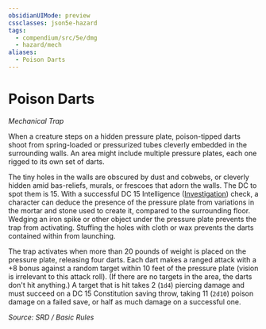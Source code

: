 ```yaml
---
obsidianUIMode: preview
cssclasses: json5e-hazard
tags:
  - compendium/src/5e/dmg
  - hazard/mech
aliases:
  - Poison Darts
---
```

# Poison Darts
*Mechanical Trap*  

When a creature steps on a hidden pressure plate, poison-tipped darts shoot from spring-loaded or pressurized tubes cleverly embedded in the surrounding walls. An area might include multiple pressure plates, each one rigged to its own set of darts.

The tiny holes in the walls are obscured by dust and cobwebs, or cleverly hidden amid bas-reliefs, murals, or frescoes that adorn the walls. The DC to spot them is 15. With a successful DC 15 Intelligence ([Investigation](rules/skills.md#Investigation)) check, a character can deduce the presence of the pressure plate from variations in the mortar and stone used to create it, compared to the surrounding floor. Wedging an iron spike or other object under the pressure plate prevents the trap from activating. Stuffing the holes with cloth or wax prevents the darts contained within from launching.

The trap activates when more than 20 pounds of weight is placed on the pressure plate, releasing four darts. Each dart makes a ranged attack with a +8 bonus against a random target within 10 feet of the pressure plate (vision is irrelevant to this attack roll). (If there are no targets in the area, the darts don't hit anything.) A target that is hit takes 2 (`1d4`) piercing damage and must succeed on a DC 15 Constitution saving throw, taking 11 (`2d10`) poison damage on a failed save, or half as much damage on a successful one.

*Source: SRD / Basic Rules*